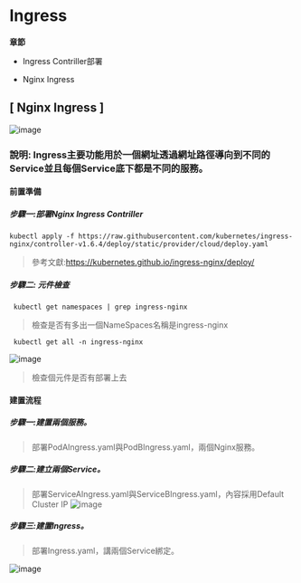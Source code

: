 # Ingress
**章節**
* Ingress Contriller部署

* Nginx Ingress
## [ Nginx Ingress ]
![image](https://user-images.githubusercontent.com/39659664/225511954-b2cc0554-7a4a-46f1-b003-fa448cdac74e.png)
### 說明: Ingress主要功能用於一個網址透過網址路徑導向到不同的Service並且每個Service底下都是不同的服務。
#### 前置準備
##### 步驟一:部署Nginx Ingress Contriller
    kubectl apply -f https://raw.githubusercontent.com/kubernetes/ingress-nginx/controller-v1.6.4/deploy/static/provider/cloud/deploy.yaml
> 參考文獻:https://kubernetes.github.io/ingress-nginx/deploy/
##### 步驟二: 元件檢查
     kubectl get namespaces | grep ingress-nginx
> 檢查是否有多出一個NameSpaces名稱是ingress-nginx

     kubectl get all -n ingress-nginx
![image](https://user-images.githubusercontent.com/39659664/225531521-a73b1957-7268-4a20-8ac5-d1d9e0a20054.png)

> 檢查個元件是否有部署上去

#### 建置流程
##### 步驟一:建置兩個服務。
> 部署PodAIngress.yaml與PodBIngress.yaml，兩個Nginx服務。
##### 步驟二:建立兩個Service。
> 部署ServiceAIngress.yaml與ServiceBIngress.yaml，內容採用Default Cluster IP 
![image](https://user-images.githubusercontent.com/39659664/225514278-fa4ad363-5244-438a-a0da-4938adbf62bd.png)

##### 步驟三:建置Ingress。
> 部署Ingress.yaml，講兩個Service綁定。

![image](https://user-images.githubusercontent.com/39659664/225515231-3e182fde-6eb7-4daf-9016-9b7c1e350713.png)

